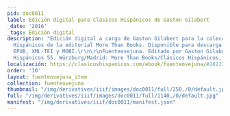 ```yaml
---
pid: doc0011
label: Edición digital para Clásicos Hispánicos de Gaston Gilabert
_date: '2016'
_tags: Edición digital
description: "Edición digital a cargo de Gaston Gilabert para la colección Clásicos
  Hispánicos de la editorial More Than Books. Disponible para descarga gratuita en
  EPUB, XML-TEI y MOBI.\r\n\r\nFuenteovejuna. Editado por Gaston Gilabert. Clásicos
  Hispánicos 55. Würzburg/Madrid: More Than Books/Clásicos Hispánicos, 2016."
localización: https://clasicoshispanicos.com/ebook/fuenteovejuna/#1611765576571-a66516a2-048a
order: '10'
layout: fuenteovejuna_item
collection: fuenteovejuna
thumbnail: "/img/derivatives/iiif/images/doc0011/full/250,/0/default.jpg"
full: "/img/derivatives/iiif/images/doc0011/full/1140,/0/default.jpg"
manifest: "/img/derivatives/iiif/doc0011/manifest.json"
---
```

